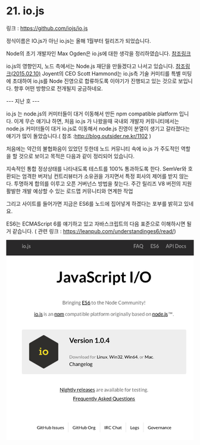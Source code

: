 # 21. io.js

링크 : https://github.com/iojs/io.js

정식이름은 IO.js가 아닌 io.js는 올해 1월부터 릴리즈가 되었습니다.

Node의 초기 개발자인 Max Ogden은 io.js에 대한 생각을 정리하였습니다. [참조링크](https://gist.github.com/maxogden/d96123138522c84cdb25)

io.js의 영향인지, 노드 측에서는 Node.js 재단을 만들겠다고 나서고 있습니다. [참조링크(2015.02.10)](https://www.joyent.com/blog/introducing-the-nodejs-foundation)
Joyent의 CEO Scott Hammond는 io.js측 기술 커미티를 특별 미팅에 초대하여 io.js를 Node 진영으로 합류하도록 이야기가 진행되고 있는 것으로 보입니다.
향후 어떤 방향으로 전개될지 궁금하네요.

--- 지난 호 ---

io.js 는 node.js의 커미터들이 대거 이동해서 만든 npm compatible platform 입니다. 이게 무슨 얘기냐 하면, 처음 io.js 가 나왔을때 국내외 개발자 커뮤니티에서는 node.js 커미터들이 대거 io.js로 이동해서 node.js 진영이 분열이 생기고 갈라졌다는 얘기가 많이 돌았습니다.( 참조 :http://blog.outsider.ne.kr/1102 )

처음에는 약간의 불협화음이 있었던 듯한데 노드 커뮤니티 속에 io.js 가 주도적인 역할을 할 것으로 보이고 목적은 다음과 같이 정리되어 있습니다.

  지속적인 통합
  정상상태를 나타내도록 테스트를 100% 통과하도록 한다.
  SemVer와 호환되는 엄격한 버저닝
  컨트리뷰터가 소유권을 가지면서 특정 회사의 제어를 받지 않는다.
  투명하게 합의를 이루고 오픈 거버넌스 방법을 찾는다.
  주간 릴리즈
  V8 버전의 지원
  활발한 개발
  예상할 수 있는 로드맵
  커뮤니티와 연계한 작업

그리고 사이트를 들어가면 지금은 ES6를 노드에 집어넣게 하겠다는 포부를 밝히고 있네요.

ES6는 ECMAScript 6를 얘기하고 있고 자바스크립트의 다음 표준으로 이해하시면 될 거 같습니다.
( 관련 링크 : https://leanpub.com/understandinges6/read/)

![이미지](img/001$10.png)
